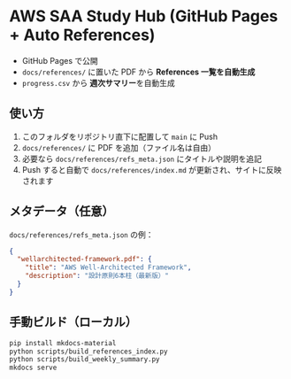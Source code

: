 # AWS SAA Study Hub (GitHub Pages + Auto References)

- GitHub Pages で公開
- `docs/references/` に置いた PDF から **References 一覧を自動生成**
- `progress.csv` から **週次サマリー**を自動生成

## 使い方

1. このフォルダをリポジトリ直下に配置して `main` に Push
2. `docs/references/` に PDF を追加（ファイル名は自由）
3. 必要なら `docs/references/refs_meta.json` にタイトルや説明を追記
4. Push すると自動で `docs/references/index.md` が更新され、サイトに反映されます

## メタデータ（任意）

`docs/references/refs_meta.json` の例：

```json
{
  "wellarchitected-framework.pdf": {
    "title": "AWS Well-Architected Framework",
    "description": "設計原則6本柱（最新版）"
  }
}
```

## 手動ビルド（ローカル）

```bash
pip install mkdocs-material
python scripts/build_references_index.py
python scripts/build_weekly_summary.py
mkdocs serve
```
